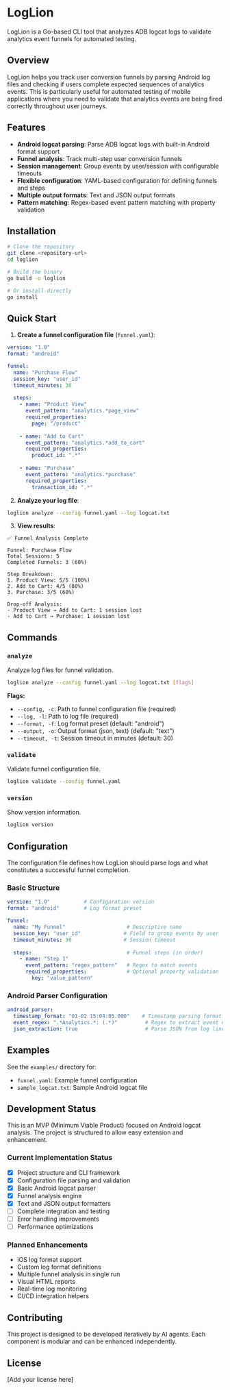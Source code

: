 # LogLion

LogLion is a Go-based CLI tool that analyzes ADB logcat logs to validate analytics event funnels for automated testing.

## Overview

LogLion helps you track user conversion funnels by parsing Android log files and checking if users complete expected sequences of analytics events. This is particularly useful for automated testing of mobile applications where you need to validate that analytics events are being fired correctly throughout user journeys.

## Features

- **Android logcat parsing**: Parse ADB logcat logs with built-in Android format support
- **Funnel analysis**: Track multi-step user conversion funnels
- **Session management**: Group events by user/session with configurable timeouts
- **Flexible configuration**: YAML-based configuration for defining funnels and steps
- **Multiple output formats**: Text and JSON output formats
- **Pattern matching**: Regex-based event pattern matching with property validation

## Installation

```bash
# Clone the repository
git clone <repository-url>
cd loglion

# Build the binary
go build -o loglion

# Or install directly
go install
```

## Quick Start

1. **Create a funnel configuration file** (`funnel.yaml`):

```yaml
version: "1.0"
format: "android"

funnel:
  name: "Purchase Flow"
  session_key: "user_id"
  timeout_minutes: 30
  
  steps:
    - name: "Product View"
      event_pattern: "analytics.*page_view"
      required_properties:
        page: "/product"
    
    - name: "Add to Cart"
      event_pattern: "analytics.*add_to_cart"
      required_properties:
        product_id: ".*"
    
    - name: "Purchase"
      event_pattern: "analytics.*purchase"
      required_properties:
        transaction_id: ".*"
```

2. **Analyze your log file**:

```bash
loglion analyze --config funnel.yaml --log logcat.txt
```

3. **View results**:

```
✅ Funnel Analysis Complete

Funnel: Purchase Flow
Total Sessions: 5
Completed Funnels: 3 (60%)

Step Breakdown:
1. Product View: 5/5 (100%)
2. Add to Cart: 4/5 (80%)
3. Purchase: 3/5 (60%)

Drop-off Analysis:
- Product View → Add to Cart: 1 session lost
- Add to Cart → Purchase: 1 session lost
```

## Commands

### `analyze`
Analyze log files for funnel validation.

```bash
loglion analyze --config funnel.yaml --log logcat.txt [flags]
```

**Flags:**
- `--config, -c`: Path to funnel configuration file (required)
- `--log, -l`: Path to log file (required)
- `--format, -f`: Log format preset (default: "android")
- `--output, -o`: Output format (json, text) (default: "text")
- `--timeout, -t`: Session timeout in minutes (default: 30)

### `validate`
Validate funnel configuration file.

```bash
loglion validate --config funnel.yaml
```

### `version`
Show version information.

```bash
loglion version
```

## Configuration

The configuration file defines how LogLion should parse logs and what constitutes a successful funnel completion.

### Basic Structure

```yaml
version: "1.0"           # Configuration version
format: "android"        # Log format preset

funnel:
  name: "My Funnel"                    # Descriptive name
  session_key: "user_id"              # Field to group events by user
  timeout_minutes: 30                 # Session timeout
  
  steps:                               # Funnel steps (in order)
    - name: "Step 1"
      event_pattern: "regex_pattern"   # Regex to match events
      required_properties:             # Optional property validation
        key: "value_pattern"
```

### Android Parser Configuration

```yaml
android_parser:
  timestamp_format: "01-02 15:04:05.000"    # Timestamp parsing format
  event_regex: ".*Analytics.*: (.*)"         # Regex to extract event data
  json_extraction: true                      # Parse JSON from log lines
```

## Examples

See the `examples/` directory for:
- `funnel.yaml`: Example funnel configuration
- `sample_logcat.txt`: Sample Android logcat file

## Development Status

This is an MVP (Minimum Viable Product) focused on Android logcat analysis. The project is structured to allow easy extension and enhancement.

### Current Implementation Status

- [x] Project structure and CLI framework
- [x] Configuration file parsing and validation
- [x] Basic Android logcat parser
- [x] Funnel analysis engine
- [x] Text and JSON output formatters
- [ ] Complete integration and testing
- [ ] Error handling improvements
- [ ] Performance optimizations

### Planned Enhancements

- iOS log format support
- Custom log format definitions
- Multiple funnel analysis in single run
- Visual HTML reports
- Real-time log monitoring
- CI/CD integration helpers

## Contributing

This project is designed to be developed iteratively by AI agents. Each component is modular and can be enhanced independently.

## License

[Add your license here]